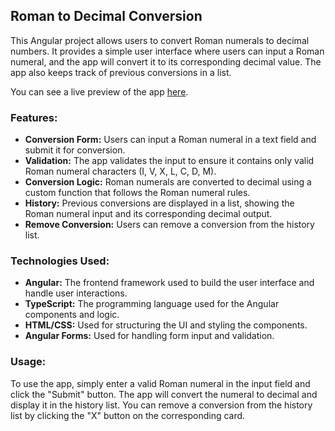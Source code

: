 ## Roman to Decimal Conversion

This Angular project allows users to convert Roman numerals to decimal numbers. It provides a simple user interface where users can input a Roman numeral, and the app will convert it to its corresponding decimal value. The app also keeps track of previous conversions in a list.

You can see a live preview of the app [here](https://roman-converter-mauve.vercel.app/).

### Features:
- **Conversion Form:** Users can input a Roman numeral in a text field and submit it for conversion.
- **Validation:** The app validates the input to ensure it contains only valid Roman numeral characters (I, V, X, L, C, D, M).
- **Conversion Logic:** Roman numerals are converted to decimal using a custom function that follows the Roman numeral rules.
- **History:** Previous conversions are displayed in a list, showing the Roman numeral input and its corresponding decimal output.
- **Remove Conversion:** Users can remove a conversion from the history list.

### Technologies Used:
- **Angular:** The frontend framework used to build the user interface and handle user interactions.
- **TypeScript:** The programming language used for the Angular components and logic.
- **HTML/CSS:** Used for structuring the UI and styling the components.
- **Angular Forms:** Used for handling form input and validation.

### Usage:
To use the app, simply enter a valid Roman numeral in the input field and click the "Submit" button. The app will convert the numeral to decimal and display it in the history list. You can remove a conversion from the history list by clicking the "X" button on the corresponding card.